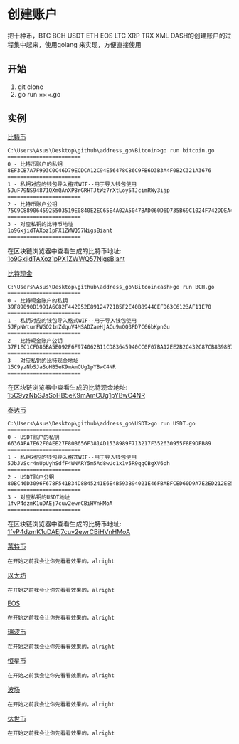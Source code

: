 # 创建账户
把十种币，BTC BCH USDT ETH EOS LTC XRP TRX XML DASH的创建账户的过程集中起来，使用golang 来实现，方便直接使用
## 开始
1. git clone  
2. go run ×××.go

## 实例
[比特币](https://github.com/cancerts/address_go/tree/master/Bitcoin)
```shell
C:\Users\Asus\Desktop\github\address_go\Bitcoin>go run bitcoin.go
=======================
0 - 比特币账户的私钥
8EF3CB7A7F993C0C46D79ECDCA12C94E56478C86C9FB6D3B3A4F0B2C321A3676
=======================
1 - 私钥对应的钱包导入格式WIF--用于导入钱包使用
5JuF79NS94871QXmQAnXP8rGRHTJtWz7rXtLoy5TJcimRWy3ijp
=======================
2 - 比特币账户公钥
75C9C8890645925503519E0840E2EC65E4A02A5047BAD060D6D735B69C1024F742DDEA4471BBC06B4CB9E0BD730FD84CB2E986D087AA16147B0C88A0B49055FC
=======================
3 - 对应私钥的比特币地址
1o9GxjidTAXoz1pPX1ZWWQ57NigsBiant
=======================
```
在区块链浏览器中查看生成的比特币地址: [1o9GxjidTAXoz1pPX1ZWWQ57NigsBiant](https://blockchain.info/address/1o9GxjidTAXoz1pPX1ZWWQ57NigsBiant)

[比特现金](https://github.com/cancerts/address_go/tree/master/Bitcoincash)
```shell
C:\Users\Asus\Desktop\github\address_go\Bitcoincash>go run BCH.go
=======================
0 - 比特现金账户的私钥
39F89090D1991A6C82F442D52E89124721B5F2E40B8944CEFD63C6123AF11E70
=======================
1 - 私钥对应的钱包导入格式WIF--用于导入钱包使用
5JFpNWturFWGQ21nZdquV4MSADZaeHjACu9mQQ3PD7C66bKpnGu
=======================
2 - 比特现金账户公钥
37F1EC1CFD86BA5E092F6F974062B11CD83645940CC0F07BA12EE2B2C432C87CB8398B777D09997DB90004F9C9C51262C876112C3A5058E212424514E1B9DB2B
=======================
3 - 对应私钥的比特现金地址
15C9yzNbSJaSoHB5eK9mAmCUg1pYBwC4NR
=======================
```
在区块链浏览器中查看生成的比特现金地址: [15C9yzNbSJaSoHB5eK9mAmCUg1pYBwC4NR](https://explorer.bitcoin.com/bch/address/15C9yzNbSJaSoHB5eK9mAmCUg1pYBwC4NR)

[泰达币](https://github.com/cancerts/address_go/tree/master/USDT)
```shell
C:\Users\Asus\Desktop\github\address_go\USDT>go run USDT.go
=======================
0 - USDT账户的私钥
6636AFA7E62F0AEE27F80B656F3814D1538989F713217F352630955F8E9DFB89
=======================
1 - 私钥对应的钱包导入格式WIF--用于导入钱包使用
5JbJVScr4nUpUyhSdfF4WNARY5m5Ad8wUc1x1v5R9qqCBgXV6oh
=======================
2 - USDT账户公钥
80BC46D3096F678F541B34D8B45241E6E4B593B94021E46FBABFCED60D9A7E2ED212EE586EF258B1723BA6BEF3D4BB574E473B37F719439D8F14F17B2EA7283C
=======================
3 - 对应私钥的USDT地址
1fvP4dzmK1uDAEj7cuv2ewrCBiHVnHMoA
=======================
```
在区块链浏览器中查看生成的比特币地址: [1fvP4dzmK1uDAEj7cuv2ewrCBiHVnHMoA](https://omniexplorer.info/search/1fvP4dzmK1uDAEj7cuv2ewrCBiHVnHMoA)

[莱特币](https://github.com/cancerts/address_go/tree/master/Litecoin)
```shell
在开始之前我会让你先看看效果的，alright
```
[以太坊](https://github.com/cancerts/address_go/tree/master/Ethereum)
```shell
在开始之前我会让你先看看效果的，alright
```
[EOS](https://github.com/cancerts/address_go/tree/master/EOS)
```shell
在开始之前我会让你先看看效果的，alright
```
[瑞波币](https://github.com/cancerts/address_go/tree/master/Ripple)
```shell
在开始之前我会让你先看看效果的，alright
```
[恒星币](https://github.com/cancerts/address_go/tree/master/Stellar)
```shell
在开始之前我会让你先看看效果的，alright
```
[波场](https://github.com/cancerts/address_go/tree/master/Tron)
```shell
在开始之前我会让你先看看效果的，alright
```
[达世币](https://github.com/cancerts/address_go/tree/master/Dash)
```shell
在开始之前我会让你先看看效果的，alright
```
